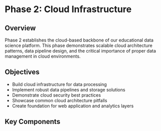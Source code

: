 # Phase 2: Cloud Infrastructure

## Overview

Phase 2 establishes the cloud-based backbone of our educational data science platform. This phase demonstrates scalable cloud architecture patterns, data pipeline design, and the critical importance of proper data management in cloud environments.

## Objectives

- Build cloud infrastructure for data processing
- Implement robust data pipelines and storage solutions
- Demonstrate cloud security best practices
- Showcase common cloud architecture pitfalls
- Create foundation for web application and analytics layers

## Key Components

